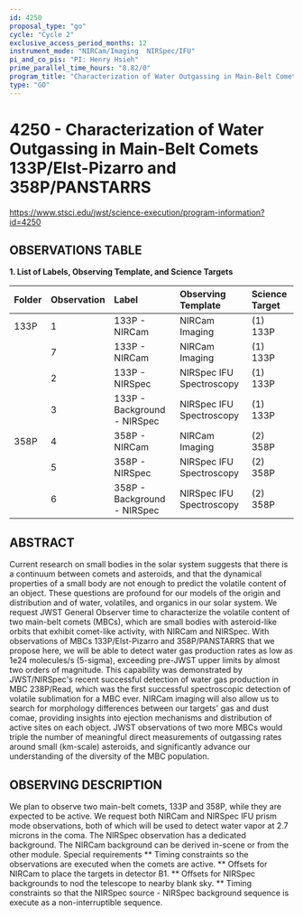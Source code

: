 ```yaml
---
id: 4250
proposal_type: "go"
cycle: "Cycle 2"
exclusive_access_period_months: 12
instrument_mode: "NIRCam/Imaging  NIRSpec/IFU"
pi_and_co_pis: "PI: Henry Hsieh"
prime_parallel_time_hours: "8.82/0"
program_title: "Characterization of Water Outgassing in Main-Belt Comets 133P/Elst-Pizarro and 358P/PANSTARRS"
type: "GO"
---
```

# 4250 - Characterization of Water Outgassing in Main-Belt Comets 133P/Elst-Pizarro and 358P/PANSTARRS
https://www.stsci.edu/jwst/science-execution/program-information?id=4250
## OBSERVATIONS TABLE
**1. List of Labels, Observing Template, and Science Targets**

| Folder | Observation | Label                     | Observing Template        | Science Target |
| :----- | :---------- | :------------------------ | :------------------------ | :------------- |
| 133P   | 1           | 133P - NIRCam             | NIRCam Imaging            | (1) 133P       |
|        | 7           | 133P - NIRCam             | NIRCam Imaging            | (1) 133P       |
|        | 2           | 133P - NIRSpec            | NIRSpec IFU Spectroscopy  | (1) 133P       |
|        | 3           | 133P - Background - NIRSpec | NIRSpec IFU Spectroscopy  | (1) 133P       |
| 358P   | 4           | 358P - NIRCam             | NIRCam Imaging            | (2) 358P       |
|        | 5           | 358P - NIRSpec            | NIRSpec IFU Spectroscopy  | (2) 358P       |
|        | 6           | 358P - Background - NIRSpec | NIRSpec IFU Spectroscopy  | (2) 358P       |

## ABSTRACT

Current research on small bodies in the solar system suggests that there is a continuum between comets and asteroids, and that the dynamical properties of a small body are not enough to predict the volatile content of an object. These questions are profound for our models of the origin and distribution and of water, volatiles, and organics in our solar system. We request JWST General Observer time to characterize the volatile content of two main-belt comets (MBCs), which are small bodies with asteroid-like orbits that exhibit comet-like activity, with NIRCam and NIRSpec. With observations of MBCs 133P/Elst-Pizarro and 358P/PANSTARRS that we propose here, we will be able to detect water gas production rates as low as 1e24 molecules/s (5-sigma), exceeding pre-JWST upper limits by almost two orders of magnitude. This capability was demonstrated by JWST/NIRSpec's recent successful detection of water gas production in MBC 238P/Read, which was the first successful spectroscopic detection of volatile sublimation for a MBC ever. NIRCam imaging will also allow us to search for morphology differences between our targets' gas and dust comae, providing insights into ejection mechanisms and distribution of active sites on each object. JWST observations of two more MBCs would triple the number of meaningful direct measurements of outgassing rates around small (km-scale) asteroids, and significantly advance our understanding of the diversity of the MBC population.

## OBSERVING DESCRIPTION

We plan to observe two main-belt comets, 133P and 358P, while they are expected to be active. We request both NIRCam and NIRSpec IFU prism mode observations, both of which will be used to detect water vapor at 2.7 microns in the coma. The NIRSpec observation has a dedicated background. The NIRCam background can be derived in-scene or from the other module.
Special requirements
** Timing constraints so the observations are executed when the comets are active.
** Offsets for NIRCam to place the targets in detector B1.
** Offsets for NIRSpec backgrounds to nod the telescope to nearby blank sky.
** Timing constraints so that the NIRSpec source - NIRSpec background sequence is execute as a non-interruptible sequence.
